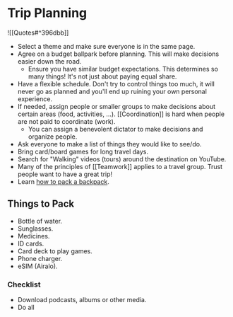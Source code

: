 # Trip Planning

![[Quotes#^396dbb]]

- Select a theme and make sure everyone is in the same page.
- Agree on a budget ballpark before planning. This will make decisions easier down the road.
	- Ensure you have similar budget expectations. This determines so many things! It's not just about paying equal share.
- Have a flexible schedule. Don't try to control things too much, it will never go as planned and you'll end up ruining your own personal experience.
- If needed, assign people or smaller groups to make decisions about certain areas (food, activities, ...). [[Coordination]] is hard when people are not paid to coordinate (work).
	- You can assign a benevolent dictator to make decisions and organize people.
- Ask everyone to make a list of things they would like to see/do.
- Bring card/board games for long travel days.
- Search for "Walking" videos (tours) around the destination on YouTube.
- Many of the principles of [[Teamwork]] applies to a travel group. Trust people want to have a great trip!
- Learn [how to pack a backpack](https://info.deuter.com/blog/packing-a-backpack).

## Things to Pack
- Bottle of water.
- Sunglasses.
- Medicines.
- ID cards.
- Card deck to play games.
- Phone charger.
- eSIM (Airalo).

### Checklist
-  Download podcasts, albums or other media.
- Do all